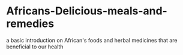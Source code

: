 # Africans-Delicious-meals-and-remedies
a basic introduction on African's foods and herbal medicines that are beneficial to our health

